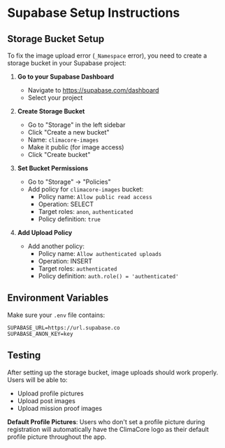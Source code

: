 # Supabase Setup Instructions

## Storage Bucket Setup

To fix the image upload error (`_Namespace` error), you need to create a storage bucket in your Supabase project:

1. **Go to your Supabase Dashboard**
   - Navigate to https://supabase.com/dashboard
   - Select your project

2. **Create Storage Bucket**
   - Go to "Storage" in the left sidebar
   - Click "Create a new bucket"
   - Name: `climacore-images`
   - Make it public (for image access)
   - Click "Create bucket"

3. **Set Bucket Permissions**
   - Go to "Storage" → "Policies"
   - Add policy for `climacore-images` bucket:
     - Policy name: `Allow public read access`
     - Operation: SELECT
     - Target roles: `anon`, `authenticated`
     - Policy definition: `true`

4. **Add Upload Policy**
   - Add another policy:
     - Policy name: `Allow authenticated uploads`
     - Operation: INSERT
     - Target roles: `authenticated`
     - Policy definition: `auth.role() = 'authenticated'`

## Environment Variables

Make sure your `.env` file contains:

```
SUPABASE_URL=https://url.supabase.co
SUPABASE_ANON_KEY=key
```

## Testing

After setting up the storage bucket, image uploads should work properly. Users will be able to:
- Upload profile pictures
- Upload post images  
- Upload mission proof images

**Default Profile Pictures**: Users who don't set a profile picture during registration will automatically have the ClimaCore logo as their default profile picture throughout the app. 